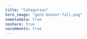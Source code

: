 ```yaml
---
title: "Categories"
hero_image: "gen2-banner-full.png"
nometadata: true
noshare: true
nocomments: true
---
```


